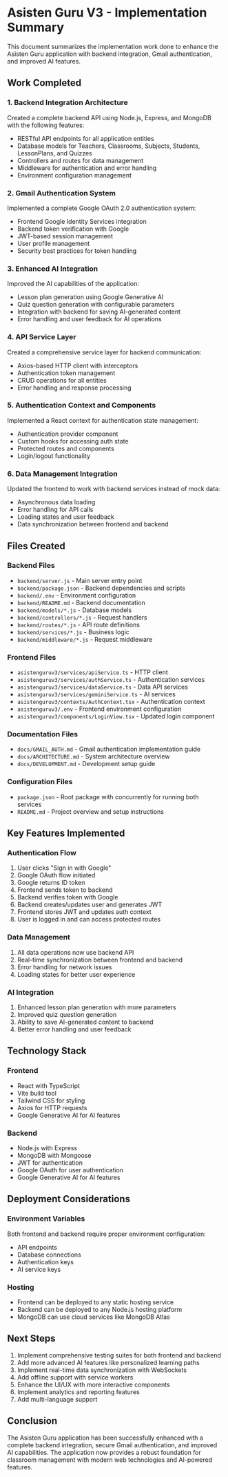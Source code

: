 # Asisten Guru V3 - Implementation Summary

This document summarizes the implementation work done to enhance the Asisten Guru application with backend integration, Gmail authentication, and improved AI features.

## Work Completed

### 1. Backend Integration Architecture

Created a complete backend API using Node.js, Express, and MongoDB with the following features:
- RESTful API endpoints for all application entities
- Database models for Teachers, Classrooms, Subjects, Students, LessonPlans, and Quizzes
- Controllers and routes for data management
- Middleware for authentication and error handling
- Environment configuration management

### 2. Gmail Authentication System

Implemented a complete Google OAuth 2.0 authentication system:
- Frontend Google Identity Services integration
- Backend token verification with Google
- JWT-based session management
- User profile management
- Security best practices for token handling

### 3. Enhanced AI Integration

Improved the AI capabilities of the application:
- Lesson plan generation using Google Generative AI
- Quiz question generation with configurable parameters
- Integration with backend for saving AI-generated content
- Error handling and user feedback for AI operations

### 4. API Service Layer

Created a comprehensive service layer for backend communication:
- Axios-based HTTP client with interceptors
- Authentication token management
- CRUD operations for all entities
- Error handling and response processing

### 5. Authentication Context and Components

Implemented a React context for authentication state management:
- Authentication provider component
- Custom hooks for accessing auth state
- Protected routes and components
- Login/logout functionality

### 6. Data Management Integration

Updated the frontend to work with backend services instead of mock data:
- Asynchronous data loading
- Error handling for API calls
- Loading states and user feedback
- Data synchronization between frontend and backend

## Files Created

### Backend Files
- `backend/server.js` - Main server entry point
- `backend/package.json` - Backend dependencies and scripts
- `backend/.env` - Environment configuration
- `backend/README.md` - Backend documentation
- `backend/models/*.js` - Database models
- `backend/controllers/*.js` - Request handlers
- `backend/routes/*.js` - API route definitions
- `backend/services/*.js` - Business logic
- `backend/middleware/*.js` - Request middleware

### Frontend Files
- `asistenguruv3/services/apiService.ts` - HTTP client
- `asistenguruv3/services/authService.ts` - Authentication services
- `asistenguruv3/services/dataService.ts` - Data API services
- `asistenguruv3/services/geminiService.ts` - AI services
- `asistenguruv3/contexts/AuthContext.tsx` - Authentication context
- `asistenguruv3/.env` - Frontend environment configuration
- `asistenguruv3/components/LoginView.tsx` - Updated login component

### Documentation Files
- `docs/GMAIL_AUTH.md` - Gmail authentication implementation guide
- `docs/ARCHITECTURE.md` - System architecture overview
- `docs/DEVELOPMENT.md` - Development setup guide

### Configuration Files
- `package.json` - Root package with concurrently for running both services
- `README.md` - Project overview and setup instructions

## Key Features Implemented

### Authentication Flow
1. User clicks "Sign in with Google"
2. Google OAuth flow initiated
3. Google returns ID token
4. Frontend sends token to backend
5. Backend verifies token with Google
6. Backend creates/updates user and generates JWT
7. Frontend stores JWT and updates auth context
8. User is logged in and can access protected routes

### Data Management
1. All data operations now use backend API
2. Real-time synchronization between frontend and backend
3. Error handling for network issues
4. Loading states for better user experience

### AI Integration
1. Enhanced lesson plan generation with more parameters
2. Improved quiz question generation
3. Ability to save AI-generated content to backend
4. Better error handling and user feedback

## Technology Stack

### Frontend
- React with TypeScript
- Vite build tool
- Tailwind CSS for styling
- Axios for HTTP requests
- Google Generative AI for AI features

### Backend
- Node.js with Express
- MongoDB with Mongoose
- JWT for authentication
- Google OAuth for user authentication
- Google Generative AI for AI features

## Deployment Considerations

### Environment Variables
Both frontend and backend require proper environment configuration:
- API endpoints
- Database connections
- Authentication keys
- AI service keys

### Hosting
- Frontend can be deployed to any static hosting service
- Backend can be deployed to any Node.js hosting platform
- MongoDB can use cloud services like MongoDB Atlas

## Next Steps

1. Implement comprehensive testing suites for both frontend and backend
2. Add more advanced AI features like personalized learning paths
3. Implement real-time data synchronization with WebSockets
4. Add offline support with service workers
5. Enhance the UI/UX with more interactive components
6. Implement analytics and reporting features
7. Add multi-language support

## Conclusion

The Asisten Guru application has been successfully enhanced with a complete backend integration, secure Gmail authentication, and improved AI capabilities. The application now provides a robust foundation for classroom management with modern web technologies and AI-powered features.